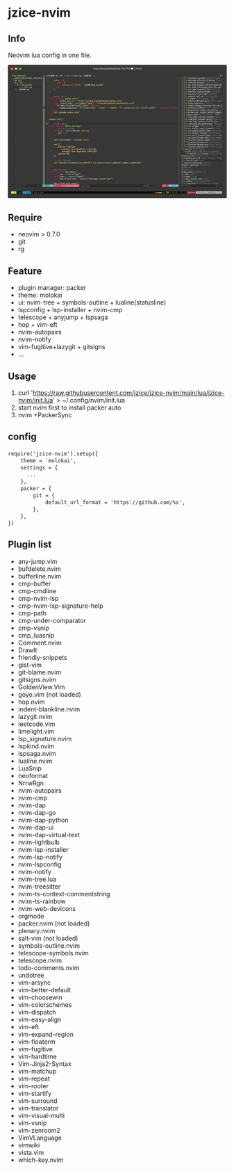 # jzice-nvim

## Info

Neovim lua config in one file.

![pic1](./img/pic1.png)

## Require

* neovim > 0.7.0
* git
* rg

## Feature

* plugin manager: packer
* theme: molokai
* ui: nvim-tree + symbols-outline + lualine(statusline)
* lspconfig + lsp-installer + nvim-cmp
* telescope + anyjump + lspsaga
* hop + vim-eft
* nvim-autopairs
* nvim-notify
* vim-fugitive+lazygit + gitsigns
* ...

## Usage

1. curl 'https://raw.githubusercontent.com/jzice/jzice-nvim/main/lua/jzice-nvim/init.lua' > ~/.config/nvim/init.lua
2. start nvim first to install packer auto
3. nvim +PackerSync

## config

```
require('jzice-nvim').setup({
    theme = 'molokai',
    settings = {
      ...
    },
    packer = {
        git = {
            default_url_format = 'https://github.com/%s',
        },
    },
})
```


## Plugin list

* any-jump.vim
* bufdelete.nvim
* bufferline.nvim
* cmp-buffer
* cmp-cmdline
* cmp-nvim-lsp
* cmp-nvim-lsp-signature-help
* cmp-path
* cmp-under-comparator
* cmp-vsnip
* cmp_luasnip
* Comment.nvim
* DrawIt
* friendly-snippets
* gist-vim
* git-blame.nvim
* gitsigns.nvim
* GoldenView.Vim
* goyo.vim (not loaded)
* hop.nvim
* indent-blankline.nvim
* lazygit.nvim
* leetcode.vim
* limelight.vim
* lsp_signature.nvim
* lspkind.nvim
* lspsaga.nvim
* lualine.nvim
* LuaSnip
* neoformat
* NrrwRgn
* nvim-autopairs
* nvim-cmp
* nvim-dap
* nvim-dap-go
* nvim-dap-python
* nvim-dap-ui
* nvim-dap-virtual-text
* nvim-lightbulb
* nvim-lsp-installer
* nvim-lsp-notify
* nvim-lspconfig
* nvim-notify
* nvim-tree.lua
* nvim-treesitter
* nvim-ts-context-commentstring
* nvim-ts-rainbow
* nvim-web-devicons
* orgmode
* packer.nvim (not loaded)
* plenary.nvim
* salt-vim (not loaded)
* symbols-outline.nvim
* telescope-symbols.nvim
* telescope.nvim
* todo-comments.nvim
* undotree
* vim-arsync
* vim-better-default
* vim-choosewin
* vim-colorschemes
* vim-dispatch 
* vim-easy-align
* vim-eft
* vim-expand-region
* vim-floaterm
* vim-fugitive
* vim-hardtime
* Vim-Jinja2-Syntax 
* vim-matchup
* vim-repeat
* vim-rooter
* vim-startify
* vim-surround
* vim-translator
* vim-visual-multi
* vim-vsnip
* vim-zenroom2
* VimVLanguage
* vimwiki
* vista.vim 
* which-key.nvim

